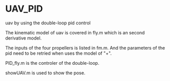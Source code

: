 # UAV_PID
uav by using the double-loop pid control

The kinematic model of uav is covered in fly.m which is an second derivative model.

The inputs of the four propellers is listed in fm.m. And the parameters of the pid need to be retried when uses the model of "+".

PID_fly.m is the controler of the double-loop.

showUAV.m is used to show the pose.
